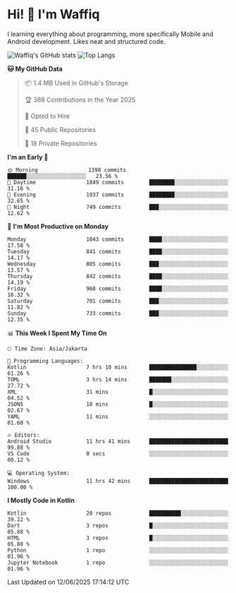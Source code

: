 
# Hi! 👋 I'm Waffiq

I learning everything about programming, more specifically Mobile and Android development. Likes neat and structured code.

<!-- Get to know more about me?

<a href="https://www.linkedin.com/in/waffiqaziz/"><img src="https://img.shields.io/static/v1?label=%20&message=LinkedIn&logo=linkedin&logoColor=white&color=0A66C2&style=for-the-badge" alt="LinkedIn"></a>
<a href="https://www.instagram.com/waffiqaziz/"><img src="https://img.shields.io/static/v1?label=%20&message=instagram&logo=instagram&logoColor=white&labelColor=%23E1306C&color=%23E1306C&style=for-the-badge" alt="Instagram"></a>
<a href="https://web.facebook.com/WaffiqAziz/"><img src="https://img.shields.io/static/v1?label=%20&message=Facebook&logo=facebook&logoColor=white&color=1877F2&style=for-the-badge" alt="Facebook"></a>
<a href="https://twitter.com/waffiqaziz"><img src="https://img.shields.io/static/v1?label=%20&message=X&logo=x&logoColor=white&color=000000&style=for-the-badge" alt="X"></a> -->

![Waffiq's GitHub stats](https://github-readme-stats-eight-theta.vercel.app/api?username=waffiqaziz&show_icons=true&include_all_commits=true&count_private=true&theme=dark)
![Top Langs](https://github-readme-stats.vercel.app/api/top-langs/?username=waffiqaziz&layout=compact&langs_count=8&theme=dark)

<!--START_SECTION:waka-->
**🐱 My GitHub Data** 

> 📦 1.4 MB Used in GitHub's Storage 
 > 
> 🏆 388 Contributions in the Year 2025
 > 
> 💼 Opted to Hire
 > 
> 📜 45 Public Repositories 
 > 
> 🔑 18 Private Repositories 
 > 
**I'm an Early 🐤** 

```text
🌞 Morning                1398 commits        ██████░░░░░░░░░░░░░░░░░░░   23.56 % 
🌆 Daytime                1849 commits        ████████░░░░░░░░░░░░░░░░░   31.16 % 
🌃 Evening                1937 commits        ████████░░░░░░░░░░░░░░░░░   32.65 % 
🌙 Night                  749 commits         ███░░░░░░░░░░░░░░░░░░░░░░   12.62 % 
```
📅 **I'm Most Productive on Monday** 

```text
Monday                   1043 commits        ████░░░░░░░░░░░░░░░░░░░░░   17.58 % 
Tuesday                  841 commits         ████░░░░░░░░░░░░░░░░░░░░░   14.17 % 
Wednesday                805 commits         ███░░░░░░░░░░░░░░░░░░░░░░   13.57 % 
Thursday                 842 commits         ████░░░░░░░░░░░░░░░░░░░░░   14.19 % 
Friday                   968 commits         ████░░░░░░░░░░░░░░░░░░░░░   16.32 % 
Saturday                 701 commits         ███░░░░░░░░░░░░░░░░░░░░░░   11.82 % 
Sunday                   733 commits         ███░░░░░░░░░░░░░░░░░░░░░░   12.35 % 
```


📊 **This Week I Spent My Time On** 

```text
🕑︎ Time Zone: Asia/Jakarta

💬 Programming Languages: 
Kotlin                   7 hrs 10 mins       ███████████████░░░░░░░░░░   61.26 % 
TOML                     3 hrs 14 mins       ███████░░░░░░░░░░░░░░░░░░   27.72 % 
XML                      31 mins             █░░░░░░░░░░░░░░░░░░░░░░░░   04.52 % 
JSON5                    18 mins             █░░░░░░░░░░░░░░░░░░░░░░░░   02.67 % 
YAML                     11 mins             ░░░░░░░░░░░░░░░░░░░░░░░░░   01.60 % 

🔥 Editors: 
Android Studio           11 hrs 41 mins      █████████████████████████   99.88 % 
VS Code                  0 secs              ░░░░░░░░░░░░░░░░░░░░░░░░░   00.12 % 

💻 Operating System: 
Windows                  11 hrs 42 mins      █████████████████████████   100.00 % 
```

**I Mostly Code in Kotlin** 

```text
Kotlin                   20 repos            ██████████░░░░░░░░░░░░░░░   39.22 % 
Dart                     3 repos             █░░░░░░░░░░░░░░░░░░░░░░░░   05.88 % 
HTML                     3 repos             █░░░░░░░░░░░░░░░░░░░░░░░░   05.88 % 
Python                   1 repo              ░░░░░░░░░░░░░░░░░░░░░░░░░   01.96 % 
Jupyter Notebook         1 repo              ░░░░░░░░░░░░░░░░░░░░░░░░░   01.96 % 
```




 Last Updated on 12/06/2025 17:14:12 UTC
<!--END_SECTION:waka-->
